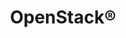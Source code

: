 ---
title: "OpenStack®"
linkTitle: "OpenStack"
description: "Articles about TrueNAS integrations with OpenStack®."
---